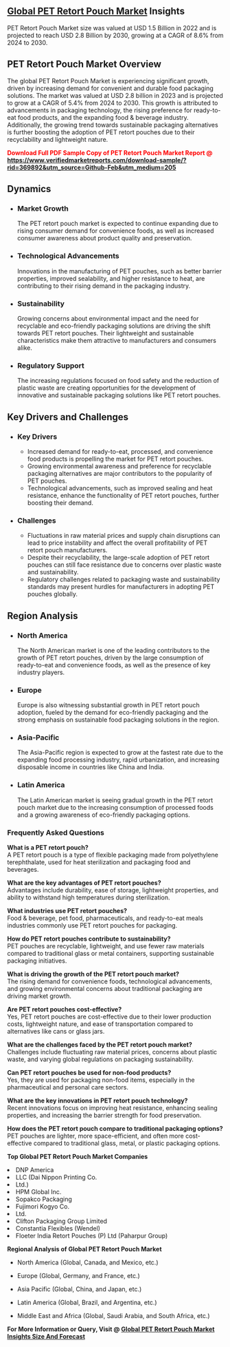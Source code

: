 <h2><a href="https://www.verifiedmarketreports.com/download-sample/?rid=369892&amp;utm_source=Github&amp;utm_medium=205" target="_blank">Global PET Retort Pouch Market</a> Insights</h2><p>PET Retort Pouch Market size was valued at USD 1.5 Billion in 2022 and is projected to reach USD 2.8 Billion by 2030, growing at a CAGR of 8.6% from 2024 to 2030.</p><p><h2>PET Retort Pouch Market Overview</h2> <p>The global PET Retort Pouch Market is experiencing significant growth, driven by increasing demand for convenient and durable food packaging solutions. The market was valued at USD 2.8 billion in 2023 and is projected to grow at a CAGR of 5.4% from 2024 to 2030. This growth is attributed to advancements in packaging technology, the rising preference for ready-to-eat food products, and the expanding food & beverage industry. Additionally, the growing trend towards sustainable packaging alternatives is further boosting the adoption of PET retort pouches due to their recyclability and lightweight nature.</p> <p><b><p><span class=""><span style="color: #ff0000;"><strong>Download Full PDF Sample Copy of PET Retort Pouch Market Report</strong> @ </span><a href="https://www.verifiedmarketreports.com/download-sample/?rid=369892&amp;utm_source=Github-Feb&amp;utm_medium=205" target="_blank">https://www.verifiedmarketreports.com/download-sample/?rid=369892&amp;utm_source=Github-Feb&amp;utm_medium=205</a></span></p></b></p> <h2>Dynamics</h2> <ul> <li><h3>Market Growth</h3> The PET retort pouch market is expected to continue expanding due to rising consumer demand for convenience foods, as well as increased consumer awareness about product quality and preservation.</li> <li><h3>Technological Advancements</h3> Innovations in the manufacturing of PET pouches, such as better barrier properties, improved sealability, and higher resistance to heat, are contributing to their rising demand in the packaging industry.</li> <li><h3>Sustainability</h3> Growing concerns about environmental impact and the need for recyclable and eco-friendly packaging solutions are driving the shift towards PET retort pouches. Their lightweight and sustainable characteristics make them attractive to manufacturers and consumers alike.</li> <li><h3>Regulatory Support</h3> The increasing regulations focused on food safety and the reduction of plastic waste are creating opportunities for the development of innovative and sustainable packaging solutions like PET retort pouches.</li> </ul> <h2>Key Drivers and Challenges</h2> <ul> <li><h3>Key Drivers</h3> <ul> <li>Increased demand for ready-to-eat, processed, and convenience food products is propelling the market for PET retort pouches.</li> <li>Growing environmental awareness and preference for recyclable packaging alternatives are major contributors to the popularity of PET pouches.</li> <li>Technological advancements, such as improved sealing and heat resistance, enhance the functionality of PET retort pouches, further boosting their demand.</li> </ul> </li> <li><h3>Challenges</h3> <ul> <li>Fluctuations in raw material prices and supply chain disruptions can lead to price instability and affect the overall profitability of PET retort pouch manufacturers.</li> <li>Despite their recyclability, the large-scale adoption of PET retort pouches can still face resistance due to concerns over plastic waste and sustainability.</li> <li>Regulatory challenges related to packaging waste and sustainability standards may present hurdles for manufacturers in adopting PET pouches globally.</li> </ul> </li> </ul> <h2>Region Analysis</h2> <ul> <li><h3>North America</h3> The North American market is one of the leading contributors to the growth of PET retort pouches, driven by the large consumption of ready-to-eat and convenience foods, as well as the presence of key industry players.</li> <li><h3>Europe</h3> Europe is also witnessing substantial growth in PET retort pouch adoption, fueled by the demand for eco-friendly packaging and the strong emphasis on sustainable food packaging solutions in the region.</li> <li><h3>Asia-Pacific</h3> The Asia-Pacific region is expected to grow at the fastest rate due to the expanding food processing industry, rapid urbanization, and increasing disposable income in countries like China and India.</li> <li><h3>Latin America</h3> The Latin American market is seeing gradual growth in the PET retort pouch market due to the increasing consumption of processed foods and a growing awareness of eco-friendly packaging options.</li> </ul> <h3>Frequently Asked Questions</h3> <p><b>What is a PET retort pouch?</b><br>A PET retort pouch is a type of flexible packaging made from polyethylene terephthalate, used for heat sterilization and packaging food and beverages.</p> <p><b>What are the key advantages of PET retort pouches?</b><br>Advantages include durability, ease of storage, lightweight properties, and ability to withstand high temperatures during sterilization.</p> <p><b>What industries use PET retort pouches?</b><br>Food & beverage, pet food, pharmaceuticals, and ready-to-eat meals industries commonly use PET retort pouches for packaging.</p> <p><b>How do PET retort pouches contribute to sustainability?</b><br>PET pouches are recyclable, lightweight, and use fewer raw materials compared to traditional glass or metal containers, supporting sustainable packaging initiatives.</p> <p><b>What is driving the growth of the PET retort pouch market?</b><br>The rising demand for convenience foods, technological advancements, and growing environmental concerns about traditional packaging are driving market growth.</p> <p><b>Are PET retort pouches cost-effective?</b><br>Yes, PET retort pouches are cost-effective due to their lower production costs, lightweight nature, and ease of transportation compared to alternatives like cans or glass jars.</p> <p><b>What are the challenges faced by the PET retort pouch market?</b><br>Challenges include fluctuating raw material prices, concerns about plastic waste, and varying global regulations on packaging sustainability.</p> <p><b>Can PET retort pouches be used for non-food products?</b><br>Yes, they are used for packaging non-food items, especially in the pharmaceutical and personal care sectors.</p> <p><b>What are the key innovations in PET retort pouch technology?</b><br>Recent innovations focus on improving heat resistance, enhancing sealing properties, and increasing the barrier strength for food preservation.</p> <p><b>How does the PET retort pouch compare to traditional packaging options?</b><br>PET pouches are lighter, more space-efficient, and often more cost-effective compared to traditional glass, metal, or plastic packaging options.</p> </p><p><strong>Top Global PET Retort Pouch Market Companies</strong></p><div data-test-id=""><p><li>DNP America</li><li> LLC (Dai Nippon Printing Co.</li><li> Ltd.)</li><li> HPM Global Inc.</li><li> Sopakco Packaging</li><li> Fujimori Kogyo Co.</li><li> Ltd.</li><li> Clifton Packaging Group Limited</li><li> Constantia Flexibles (Wendel)</li><li> Floeter India Retort Pouches (P) Ltd (Paharpur Group)</li></p><div><strong>Regional Analysis of&nbsp;Global PET Retort Pouch Market</strong></div><ul><li dir="ltr"><p dir="ltr">North America&nbsp;(Global, Canada, and Mexico, etc.)</p></li><li dir="ltr"><p dir="ltr">Europe (Global, Germany, and France, etc.)</p></li><li dir="ltr"><p dir="ltr">Asia Pacific&nbsp;(Global, China, and Japan, etc.)</p></li><li dir="ltr"><p dir="ltr">Latin America&nbsp;(Global, Brazil, and Argentina, etc.)</p></li><li dir="ltr">Middle East and Africa&nbsp;(Global, Saudi Arabia, and South Africa, etc.)</li></ul><p><strong>For More Information or Query, Visit @&nbsp;</strong><strong><a href="https://www.verifiedmarketreports.com/product/pet-retort-pouch-market/?utm_source=Github&amp;utm_medium=205" target="_blank">Global PET Retort Pouch Market Insights Size And Forecast</a></strong></p></div>
